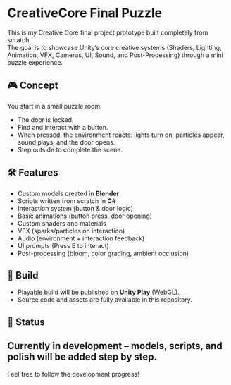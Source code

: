 # CreativeCore Final Puzzle

This is my Creative Core final project prototype built completely from scratch.  
The goal is to showcase Unity’s core creative systems (Shaders, Lighting, Animation, VFX, Cameras, UI, Sound, and Post-Processing) through a mini puzzle experience.

## 🎮 Concept
You start in a small puzzle room.  
- The door is locked.  
- Find and interact with a button.  
- When pressed, the environment reacts: lights turn on, particles appear, sound plays, and the door opens.  
- Step outside to complete the scene.

## 🛠️ Features
- Custom models created in **Blender**  
- Scripts written from scratch in **C#**  
- Interaction system (button & door logic)  
- Basic animations (button press, door opening)  
- Custom shaders and materials  
- VFX (sparks/particles on interaction)  
- Audio (environment + interaction feedback)  
- UI prompts (Press E to interact)  
- Post-processing (bloom, color grading, ambient occlusion)

## 🚀 Build
- Playable build will be published on **Unity Play** (WebGL).  
- Source code and assets are fully available in this repository.

## 📌 Status
Currently in development – models, scripts, and polish will be added step by step.
---

Feel free to follow the development progress!
